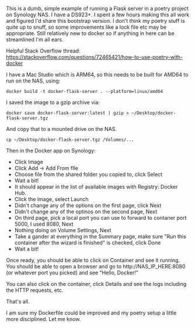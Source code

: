 This is a dumb, simple example of running a Flask server in a poetry project on Synology NAS. I have a DS923+. I spent a few hours making this all work and figured I'd share this bootstrap version. I don't think my poetry stuff is quite up to snuff, so some improvements like a lock file etc may be appropriate. Still relatively new to docker so if anything in here can be streamlined I'm all ears.

Helpful Stack Overflow thread: https://stackoverflow.com/questions/72465421/how-to-use-poetry-with-docker

I have a Mac Studio which is ARM64, so this needs to be built for AMD64 to run on the NAS, using:

`docker build -t docker-flask-server . --platform=linux/amd64`

I saved the image to a gzip archive via:

`docker save docker-flask-server:latest | gzip > ~/Desktop/docker-flask-server.tgz`

And copy that to a mounted drive on the NAS.

`cp ~/Desktop/docker-flask-server.tgz /Volumes/...`

Then in the Docker app on Synology:

- Click Image
- Click Add -> Add From fIle
- Choose file from the shared folder you copied to, click Select
- Wait a bit!
- It should appear in the list of available images with Registry: Docker Hub.
- Click the image, select Launch
- Didn't change any of the options on the first page, click Next
- Didn't change any of the optinos on the second page, Next
- On third page, pick a local port you can use to forward to contaner port 5000, I used 8080, Next
- Nothing doing on Volume Settings, Next
- Take a gander at everything in the Summary page, make sure "Run this container after the wizard is finished" is checked, click Done
- Wait a bit!


Once ready, you should be able to click on Container and see it running. You should be able to open a browser and go to http://NAS_IP_HERE:8080 (or whatever port you picked) and see "Hello, Docker!"

You can also click on the container, click Details and see the logs including the HTTP requests, etc.

That's all.

I am sure my Dockerfile could be improved and my poetry setup a little more disciplined. Let me know.

